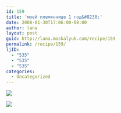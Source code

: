 ```yaml
---
id: 159
title: 'моей племяннице 1 год&#8230;'
date: 2008-01-30T17:06:00-08:00
author: lana
layout: post
guid: http://lana.moskalyuk.com/recipe/159
permalink: /recipe/159/
ljID:
  - "535"
  - "535"
  - "535"
categories:
  - Uncategorized
---
```

![](http://farm3.static.flickr.com/2192/2231979208_4405dba1ed.jpg?v=0)

![](http://farm3.static.flickr.com/2351/2231979266_05c5d33ebf.jpg?v=0)